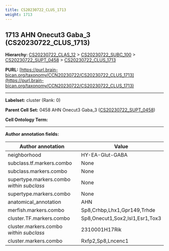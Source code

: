 ```yaml
---
title: CS20230722_CLUS_1713
weight: 1713
---
```

## 1713 AHN Onecut3 Gaba_3 (CS20230722_CLUS_1713)
<b>Hierarchy: </b>
[CS20230722_CLAS_12](../CS20230722_CLAS_12) >
[CS20230722_SUBC_100](../CS20230722_SUBC_100) >
[CS20230722_SUPT_0458](../CS20230722_SUPT_0458) >
[CS20230722_CLUS_1713](../CS20230722_CLUS_1713)

**PURL:** [https://purl.brain-bican.org/taxonomy/CCN20230722/CS20230722_CLUS_1713](https://purl.brain-bican.org/taxonomy/CCN20230722/CS20230722_CLUS_1713)

---


**Labelset:** cluster (Rank: 0)

**Parent Cell Set:** 0458 AHN Onecut3 Gaba_3 ([CS20230722_SUPT_0458](../CS20230722_SUPT_0458))



**Cell Ontology Term:** 

[MARKER GENES.]: #


---

[TRANSFERRED ANNOTATIONS.]: #


[AUTHOR ANNOTATION FIELDS.]: #


**Author annotation fields:**

| Author annotation | Value |
|-------------------|-------|
|neighborhood|HY-EA-Glut-GABA|
|subclass.tf.markers.combo|None|
|subclass.markers.combo|None|
|supertype.markers.combo _within subclass_|None|
|supertype.markers.combo|None|
|anatomical_annotation|AHN|
|merfish.markers.combo|Sp8,Crhbp,Lhx1,Gpr149,Trhde|
|cluster.TF.markers.combo|Sp8,Onecut1,Sox2,Isl1,Esr1,Tox3|
|cluster.markers.combo _within subclass_|2310001H17Rik|
|cluster.markers.combo|Rxfp2,Sp8,Lncenc1|
